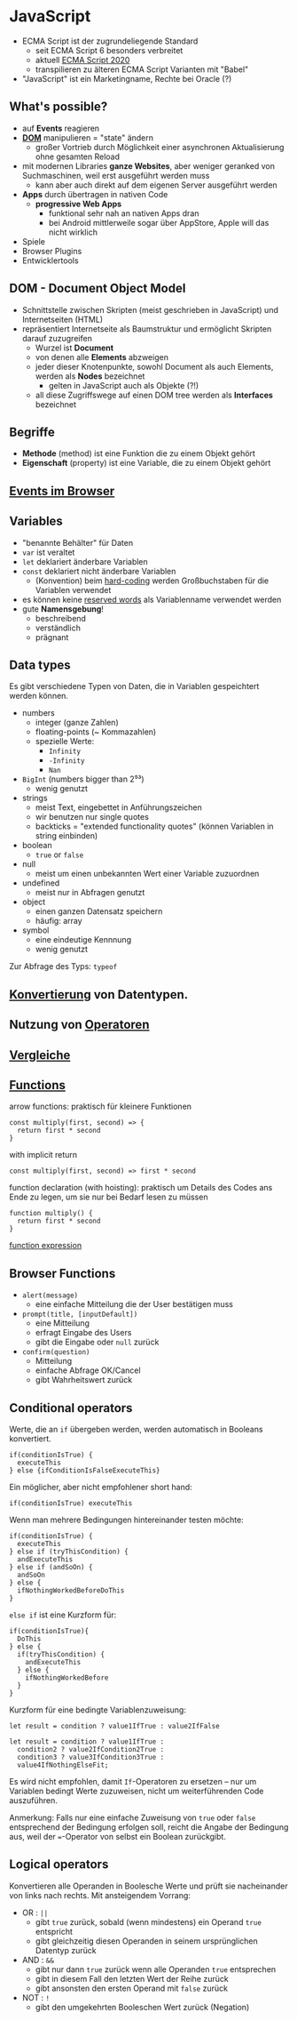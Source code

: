 # JavaScript

- ECMA Script ist der zugrundeliegende Standard
  - seit ECMA Script 6 besonders verbreitet
  - aktuell [ECMA Script 2020](https://tc39.es/ecma262/)
  - transpilieren zu älteren ECMA Script Varianten mit "Babel"
- "JavaScript" ist ein Marketingname, Rechte bei Oracle (?)

## What's possible?

- auf **Events** reagieren
- [**DOM**](https://developer.mozilla.org/en-US/docs/Web/API/Document_Object_Model) manipulieren = "state" ändern
  - großer Vortrieb durch Möglichkeit einer asynchronen Aktualisierung ohne gesamten Reload
- mit modernen Libraries **ganze Websites**, aber weniger geranked von Suchmaschinen, weil erst ausgeführt werden muss
  - kann aber auch direkt auf dem eigenen Server ausgeführt werden
- **Apps** durch übertragen in nativen Code
    - **progressive Web Apps** 
      - funktional sehr nah an nativen Apps dran
      - bei Android mittlerweile sogar über AppStore, Apple will das nicht wirklich
- Spiele
- Browser Plugins
- Entwicklertools

## DOM - Document Object Model
- Schnittstelle zwischen Skripten (meist geschrieben in JavaScript) und Internetseiten (HTML)
- repräsentiert Internetseite als Baumstruktur und ermöglicht Skripten darauf zuzugreifen
  - Wurzel ist **Document**
  - von denen alle **Elements** abzweigen
  - jeder dieser Knotenpunkte, sowohl Document als auch Elements, werden als **Nodes** bezeichnet
    - gelten in JavaScript auch als Objekte (?!)
  - all diese Zugriffswege auf einen DOM tree werden als **Interfaces** bezeichnet

## Begriffe
- **Methode** (method) ist eine Funktion die zu einem Objekt gehört
- **Eigenschaft** (property) ist eine Variable, die zu einem Objekt gehört

## [Events im Browser](https://developer.mozilla.org/en-US/docs/Web/Events)

## Variables
- "benannte Behälter" für Daten
- `var` ist veraltet
- `let` deklariert änderbare Variablen
- `const` deklariert nicht änderbare Variablen
  - (Konvention) beim [hard-coding](https://en.wikipedia.org/wiki/Hard_coding ) werden Großbuchstaben für die Variablen verwendet
- es können keine [reserved words](https://developer.mozilla.org/en-US/docs/Web/JavaScript/Reference/Lexical_grammar#Keywords) als Variablenname verwendet werden
- gute **Namensgebung**!
  - beschreibend
  - verständlich
  - prägnant
  
## Data types
Es gibt verschiedene Typen von Daten, die in Variablen gespeichtert werden können.

- numbers
  - integer (ganze Zahlen)
  - floating-points (~ Kommazahlen)
  - spezielle Werte:
    - `Infinity`
    - `-Infinity`
    - `Nan`
- `BigInt` (numbers bigger than 2⁵³)
  - wenig genutzt
- strings
  - meist Text, eingebettet in Anführungszeichen
  - wir benutzen nur single quotes
  - backticks = "extended functionality quotes" (können Variablen in string einbinden)
- boolean
  - `true` or `false`
- null
  - meist um einen unbekannten Wert einer Variable zuzuordnen
- undefined
  - meist nur in Abfragen genutzt
- object
  - einen ganzen Datensatz speichern
  - häufig: array
- symbol
  - eine eindeutige Kennnung
  - wenig genutzt

Zur Abfrage des Typs: `typeof`


## [Konvertierung](https://javascript.info/type-conversions) von Datentypen.

## Nutzung von [Operatoren](https://javascript.info/operators)

## [Vergleiche](https://javascript.info/comparison)


## [Functions](https://developer.mozilla.org/en-US/docs/Web/JavaScript/Reference/Functions)

arrow functions: praktisch für kleinere Funktionen

    const multiply(first, second) => {
      return first * second
    }

with implicit return 

    const multiply(first, second) => first * second

function declaration (with hoisting): praktisch um Details des Codes ans Ende zu legen, um sie nur bei Bedarf lesen zu müssen

    function multiply() {
      return first * second
    }

[function expression](https://developer.mozilla.org/en-US/docs/Web/JavaScript/Reference/Operators/function)


## Browser Functions

- `alert(message)`
  - eine einfache Mitteilung die der User bestätigen muss
- `prompt(title, [inputDefault])` 
  - eine Mitteilung
  - erfragt Eingabe des Users
  - gibt die Eingabe oder `null` zurück
- `confirm(question)` 
  - Mitteilung
  - einfache Abfrage OK/Cancel
  - gibt Wahrheitswert zurück
  
## Conditional operators
Werte, die an `if` übergeben werden, werden automatisch in Booleans konvertiert.

    if(conditionIsTrue) {
      executeThis
    } else {ifConditionIsFalseExecuteThis}
Ein möglicher, aber nicht empfohlener short hand:

    if(conditionIsTrue) executeThis

Wenn man mehrere Bedingungen hintereinander testen möchte:

    if(conditionIsTrue) {
      executeThis
    } else if (tryThisCondition) {
      andExecuteThis
    } else if (andSoOn) {
      andSoOn
    } else {
      ifNothingWorkedBeforeDoThis
    }

`else if` ist eine Kurzform für:

    if(conditionIsTrue){
      DoThis
    } else {
      if(tryThisCondition) {
        andExecuteThis
      } else {
        ifNothingWorkedBefore
      }
    }

Kurzform für eine bedingte Variablenzuweisung:

    let result = condition ? value1IfTrue : value2IfFalse

    let result = condition ? value1IfTrue :
      condition2 ? value2IfCondition2True :
      condition3 ? value3IfCondition3True :
      value4IfNothingElseFit;


Es wird nicht empfohlen, damit `If`-Operatoren zu ersetzen – nur um Variablen bedingt Werte zuzuweisen, nicht um weiterführenden Code auszuführen.

Anmerkung: Falls nur eine einfache Zuweisung von `true` oder `false` entsprechend der Bedingung erfolgen soll, reicht die Angabe der Bedingung aus, weil der `=`-Operator von selbst ein Boolean zurückgibt.

## Logical operators
Konvertieren alle Operanden in Boolesche Werte und prüft sie nacheinander von links nach rechts. Mit ansteigendem Vorrang:

- OR : `||` 
  - gibt `true` zurück, sobald (wenn mindestens) ein Operand `true` entspricht
  - gibt gleichzeitig diesen Operanden in seinem ursprünglichen Datentyp zurück
- AND : `&&`
  - gibt nur dann `true` zurück wenn alle Operanden `true` entsprechen
  - gibt in diesem Fall den letzten Wert der Reihe zurück
  - gibt ansonsten den ersten Operand mit `false` zurück
- NOT : `!`
  - gibt den umgekehrten Booleschen Wert zurück (Negation)